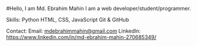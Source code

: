 #Hello, I am Md. Ebrahim Mahin
I am a web developer/student/programmer.

Skills:
Python
HTML,
CSS,
JavaScript
Git & GitHub

Contact:
Email: mdebrahimmahin@gmail.com
LinkedIn: https://www.linkedin.com/in/md-ebrahim-mahin-270685349/

